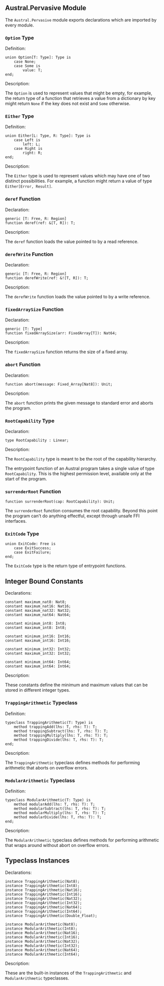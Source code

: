 ## Austral.Pervasive Module

The `Austral.Pervasive` module exports declarations which are imported by every module.

### `Option` Type

Definition:

```austral
union Option[T: Type]: Type is
    case None;
    case Some is
        value: T;
end;
```

Description:

The `Option` is used to represent values that might be empty, for example, the
return type of a function that retrieves a value from a dictionary by key might
return `None` if the key does not exist and `Some` otherwise.

### `Either` Type

Definition:

```austral
union Either[L: Type, R: Type]: Type is
    case Left is
        left: L;
    case Right is
        right: R;
end;
```

Description:

The `Either` type is used to represent values which may have one of two distinct
possibilities. For example, a function might return a value of type
`Either[Error, Result]`.

### `deref` Function

Declaration:

```austral
generic [T: Free, R: Region]
function deref(ref: &[T, R]): T;
```

Description:

The `deref` function loads the value pointed to by a read reference.

### `derefWrite` Function

Declaration:

```austral
generic [T: Free, R: Region]
function derefWrite(ref: &![T, R]): T;
```

Description:

The `derefWrite` function loads the value pointed to by a write reference.

### `fixedArraySize` Function

Declaration:

```austral
generic [T: Type]
function fixedArraySize(arr: FixedArray[T]): Nat64;
```

Description:

The `fixedArraySize` function returns the size of a fixed array.

### `abort` Function

Declaration:

```austral
function abort(message: Fixed_Array[Nat8]): Unit;
```

Description:

The `abort` function prints the given message to standard error and aborts the
program.

### `RootCapability` Type

Declaration:

```austral
type RootCapability : Linear;
```

Description:

The `RootCapability` type is meant to be the root of the capability hierarchy.

The entrypoint function of an Austral program takes a single value of type
`RootCapability`. This is the highest permission level, available only at the
start of the program.

### `surrenderRoot` Function

```austral
function surrenderRoot(cap: RootCapability): Unit;
```

The `surrenderRoot` function consumes the root capability. Beyond this point the
program can't do anything effectful, except through unsafe FFI interfaces.

### `ExitCode` Type

```austral
union ExitCode: Free is
    case ExitSuccess;
    case ExitFailure;
end;
```

The `ExitCode` type is the return type of entrypoint functions.

## Integer Bound Constants

Declarations:

```austral
constant maximum_nat8: Nat8;
constant maximum_nat16: Nat16;
constant maximum_nat32: Nat32;
constant maximum_nat64: Nat64;

constant minimum_int8: Int8;
constant maximum_int8: Int8;

constant minimum_int16: Int16;
constant maximum_int16: Int16;

constant minimum_int32: Int32;
constant maximum_int32: Int32;

constant minimum_int64: Int64;
constant maximum_int64: Int64;
```

Description:

These constants define the minimum and maximum values that can be stored in
different integer types.

### `TrappingArithmetic` Typeclass

Definition:

```austral
typeclass TrappingArithmetic(T: Type) is
    method trappingAdd(lhs: T, rhs: T): T;
    method trappingSubtract(lhs: T, rhs: T): T;
    method trappingMultiply(lhs: T, rhs: T): T;
    method trappingDivide(lhs: T, rhs: T): T;
end;
```

Description:

The `TrappingArithmetic` typeclass defines methods for performing arithmetic
that aborts on overflow errors.

### `ModularArithmetic` Typeclass

Definition:

```austral
typeclass ModularArithmetic(T: Type) is
    method modularAdd(lhs: T, rhs: T): T;
    method modularSubtract(lhs: T, rhs: T): T;
    method modularMultiply(lhs: T, rhs: T): T;
    method modularDivide(lhs: T, rhs: T): T;
end;
```

Description:

The `ModularArithmetic` typeclass defines methods for performing arithmetic that
wraps around without abort on overflow errors.

## Typeclass Instances

Declarations:

```austral
instance TrappingArithmetic(Nat8);
instance TrappingArithmetic(Int8);
instance TrappingArithmetic(Nat16);
instance TrappingArithmetic(Int16);
instance TrappingArithmetic(Nat32);
instance TrappingArithmetic(Int32);
instance TrappingArithmetic(Nat64);
instance TrappingArithmetic(Int64);
instance TrappingArithmetic(Double_Float);

instance ModularArithmetic(Nat8);
instance ModularArithmetic(Int8);
instance ModularArithmetic(Nat16);
instance ModularArithmetic(Int16);
instance ModularArithmetic(Nat32);
instance ModularArithmetic(Int32);
instance ModularArithmetic(Nat64);
instance ModularArithmetic(Int64);
```

Description:

These are the built-in instances of the `TrappingArithmetic` and
`ModularArithmetic` typeclasses.
